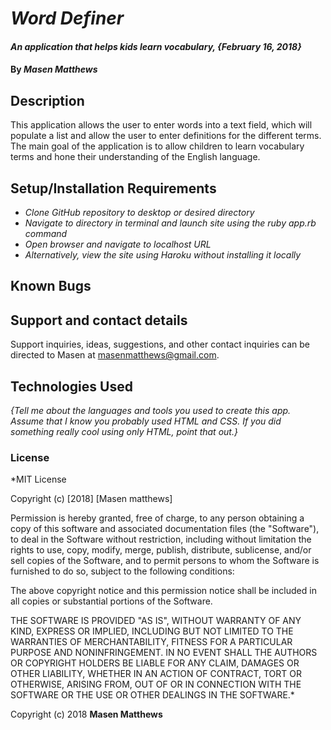 # _Word Definer_

#### _An application that helps kids learn vocabulary, {February 16, 2018}_

#### By _Masen Matthews_

## Description

This application allows the user to enter words into a text field, which will populate a list and allow the user to enter definitions for the different terms. The main goal of the application is to allow children to learn vocabulary terms and hone their understanding of the English language.

## Setup/Installation Requirements

* _Clone GitHub repository to desktop or desired directory_
* _Navigate to directory in terminal and launch site using the ruby app.rb command_
* _Open browser and navigate to localhost URL_
* _Alternatively, view the site using Haroku without installing it locally_

## Known Bugs

## Support and contact details

Support inquiries, ideas, suggestions, and other contact inquiries can be directed to Masen at masenmatthews@gmail.com.

## Technologies Used

_{Tell me about the languages and tools you used to create this app. Assume that I know you probably used HTML and CSS. If you did something really cool using only HTML, point that out.}_

### License

*MIT License

Copyright (c) [2018] [Masen matthews]

Permission is hereby granted, free of charge, to any person obtaining a copy
of this software and associated documentation files (the "Software"), to deal
in the Software without restriction, including without limitation the rights
to use, copy, modify, merge, publish, distribute, sublicense, and/or sell
copies of the Software, and to permit persons to whom the Software is
furnished to do so, subject to the following conditions:

The above copyright notice and this permission notice shall be included in all
copies or substantial portions of the Software.

THE SOFTWARE IS PROVIDED "AS IS", WITHOUT WARRANTY OF ANY KIND, EXPRESS OR
IMPLIED, INCLUDING BUT NOT LIMITED TO THE WARRANTIES OF MERCHANTABILITY,
FITNESS FOR A PARTICULAR PURPOSE AND NONINFRINGEMENT. IN NO EVENT SHALL THE
AUTHORS OR COPYRIGHT HOLDERS BE LIABLE FOR ANY CLAIM, DAMAGES OR OTHER
LIABILITY, WHETHER IN AN ACTION OF CONTRACT, TORT OR OTHERWISE, ARISING FROM,
OUT OF OR IN CONNECTION WITH THE SOFTWARE OR THE USE OR OTHER DEALINGS IN THE
SOFTWARE.*

Copyright (c) 2018 **Masen Matthews**
